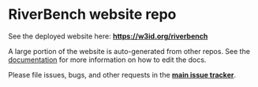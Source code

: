 # RiverBench website repo

See the deployed website here: **https://w3id.org/riverbench**

A large portion of the website is auto-generated from other repos. See the [documentation](https://w3id.org/riverbench/documentation/editing-docs) for more information on how to edit the docs.

Please file issues, bugs, and other requests in the **[main issue tracker](https://github.com/RiverBench/RiverBench/issues)**.
